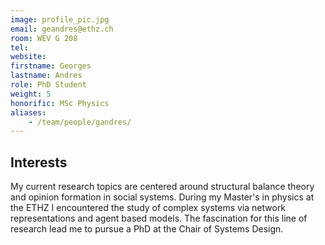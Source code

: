 ```yaml
---
image: profile_pic.jpg
email: geandres@ethz.ch
room: WEV G 208
tel:
website:
firstname: Georges
lastname: Andres
role: PhD Student
weight: 5
honorific: MSc Physics
aliases:
    - /team/people/gandres/
---
```

## Interests
My current research topics are centered around structural balance theory and opinion formation in social systems. During my Master's in physics at the ETHZ I encountered the study of complex systems via network representations and agent based models. The fascination for this line of research lead me to pursue a PhD at the Chair of Systems Design.

